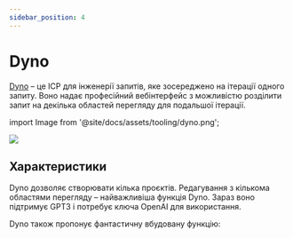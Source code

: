 ```yaml
---
sidebar_position: 4
---
```


# Dyno

[Dyno](https://trydyno.com/login) – це ІСР для інженерії запитів, яке зосереджено на ітерації одного запиту. Воно надає професійний вебінтерфейс з можливістю розділити запит на декілька областей перегляду для подальшої ітерації.

import Image from '@site/docs/assets/tooling/dyno.png';

<div style={{textAlign: 'center'}}>
  <img src={Image} style={{width: "750px"}} />
</div>

## Характеристики

Dyno дозволяє створювати кілька проєктів. Редагування з кількома областями перегляду – найважливіша функція Dyno. Зараз воно підтримує GPT3 і потребує ключа OpenAI для використання.

Dyno також пропонує фантастичну вбудовану функцію:

<div trydyno-embed="" openai-model="text-davinci-003" initial-prompt="If John has 5 pears, then eats 2, and buys 5 more, then gives 3 to his friend, how many pears does he have?\n\nLet's think step by step." initial-response="John starts with 5 pears. He eats 2 pears, leaving him with 3 pears. He buys 5 more pears, giving him a total of 8 pears. He gives 3 pears to his friend, leaving him with only 5 pears." max-tokens="256" box-rows="5" model-temp="0.7" top-p="1"></div>
